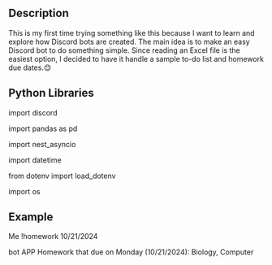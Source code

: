 Description
----
This is my first time trying something like this because I want to learn and explore how Discord bots are created. The main idea is to make an easy Discord bot to do something simple. Since reading an Excel file is the easiest option, I decided to have it handle a sample to-do list and homework due dates.😊

Python Libraries
----
import discord

import pandas as pd

import nest_asyncio

import datetime

from dotenv import load_dotenv

import os

Example
----
Me 
!homework 10/21/2024

bot APP 
Homework that due on Monday (10/21/2024): Biology, Computer
